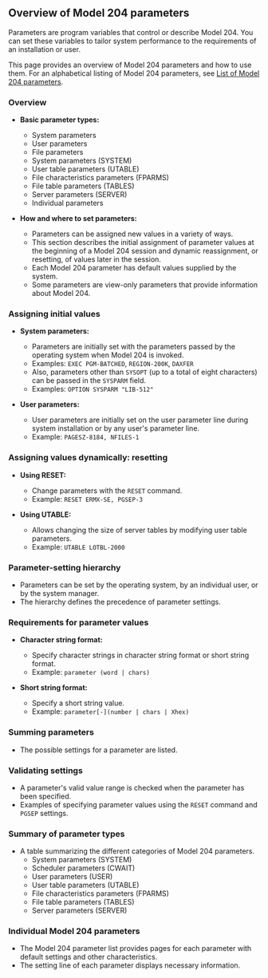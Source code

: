 ## Overview of Model 204 parameters

Parameters are program variables that control or describe Model 204. You can set these variables to tailor system performance to the requirements of an installation or user.

This page provides an overview of Model 204 parameters and how to use them. For an alphabetical listing of Model 204 parameters, see [List of Model 204 parameters](https://m204wiki.rocketsoftware.com/index.php/List_of_Model_204_parameters).

### Overview

* **Basic parameter types:**
    * System parameters
    * User parameters
    * File parameters
    * System parameters (SYSTEM)
    * User table parameters (UTABLE)
    * File characteristics parameters (FPARMS)
    * File table parameters (TABLES)
    * Server parameters (SERVER)
    * Individual parameters

* **How and where to set parameters:**
    * Parameters can be assigned new values in a variety of ways.
    * This section describes the initial assignment of parameter values at the beginning of a Model 204 session and dynamic reassignment, or resetting, of values later in the session.
    * Each Model 204 parameter has default values supplied by the system.
    * Some parameters are view-only parameters that provide information about Model 204.

### Assigning initial values

* **System parameters:**
    * Parameters are initially set with the parameters passed by the operating system when Model 204 is invoked.
    * Examples: `EXEC PGM-BATCHED`, `REGION-200K`, `DAXFER`
    * Also, parameters other than `SYSOPT` (up to a total of eight characters) can be passed in the `SYSPARM` field.
    * Examples: `OPTION SYSPARM "LIB-512"`

* **User parameters:**
    * User parameters are initially set on the user parameter line during system installation or by any user's parameter line.
    * Example: `PAGESZ-8184, NFILES-1`

### Assigning values dynamically: resetting

* **Using RESET:**
    * Change parameters with the `RESET` command.
    * Example: `RESET ERMX-SE, PGSEP-3`

* **Using UTABLE:**
    * Allows changing the size of server tables by modifying user table parameters.
    * Example: `UTABLE LOTBL-2000`

### Parameter-setting hierarchy

* Parameters can be set by the operating system, by an individual user, or by the system manager.
* The hierarchy defines the precedence of parameter settings.

### Requirements for parameter values

* **Character string format:**
    * Specify character strings in character string format or short string format.
    * Example: `parameter (word | chars)`

* **Short string format:**
    * Specify a short string value.
    * Example: `parameter[-](number | chars | Xhex)`

### Summing parameters

* The possible settings for a parameter are listed.

### Validating settings

* A parameter's valid value range is checked when the parameter has been specified.
* Examples of specifying parameter values using the `RESET` command and `PGSEP` settings.

### Summary of parameter types

* A table summarizing the different categories of Model 204 parameters.
    * System parameters (SYSTEM)
    * Scheduler parameters (CWAIT)
    * User parameters (USER)
    * User table parameters (UTABLE)
    * File characteristics parameters (FPARMS)
    * File table parameters (TABLES)
    * Server parameters (SERVER)

### Individual Model 204 parameters

* The Model 204 parameter list provides pages for each parameter with default settings and other characteristics.
* The setting line of each parameter displays necessary information.